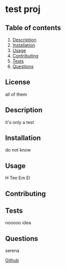 # test proj

## Table of contents
1. [Description](#desc)
2. [Installation](#inst)
3. [Usage](#use)
4. [Contributing](#cont)
5. [Tests](#test)
6. [Questions](#quest)

## License
all of them


<a name="desc"></a>
## Description
it's only a test

<a name="inst"></a>
## Installation

do not know

<a name="use"></a>
## Usage

H Tee Em El

<a name="cont"></a>
## Contributing



<a name="test"></a>
## Tests

nooooo idea

<a name="quest"></a>
## Questions

serena

[Github](https://github.com/serenachandler)